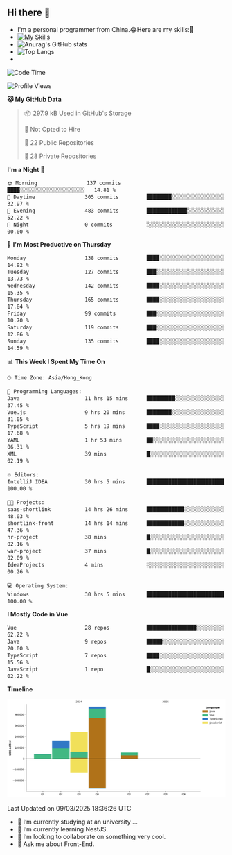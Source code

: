 ## Hi there 👋
- I'm a personal programmer from China.😂Here are my skills:🤔
- [![My Skills](https://skillicons.dev/icons?i=js,html,css,vue,typescript,java,golang)](https://skillicons.dev)
- ![Anurag's GitHub stats](https://github-readme-stats.vercel.app/api?username=FluffyChi-Xing&count_private=true&show_icons=true&theme=radical)
- ![Top Langs](https://github-readme-stats.vercel.app/api/top-langs/?username=FluffyChi-Xing)
- <!--START_SECTION:waka-->
![Code Time](http://img.shields.io/badge/Code%20Time-1%2C160%20hrs%2057%20mins-blue)

![Profile Views](http://img.shields.io/badge/Profile%20Views-0-blue)

**🐱 My GitHub Data** 

> 📦 297.9 kB Used in GitHub's Storage 
 > 
> 🚫 Not Opted to Hire
 > 
> 📜 22 Public Repositories 
 > 
> 🔑 28 Private Repositories 
 > 
**I'm a Night 🦉** 

```text
🌞 Morning                137 commits         ████░░░░░░░░░░░░░░░░░░░░░   14.81 % 
🌆 Daytime                305 commits         ████████░░░░░░░░░░░░░░░░░   32.97 % 
🌃 Evening                483 commits         █████████████░░░░░░░░░░░░   52.22 % 
🌙 Night                  0 commits           ░░░░░░░░░░░░░░░░░░░░░░░░░   00.00 % 
```
📅 **I'm Most Productive on Thursday** 

```text
Monday                   138 commits         ████░░░░░░░░░░░░░░░░░░░░░   14.92 % 
Tuesday                  127 commits         ███░░░░░░░░░░░░░░░░░░░░░░   13.73 % 
Wednesday                142 commits         ████░░░░░░░░░░░░░░░░░░░░░   15.35 % 
Thursday                 165 commits         ████░░░░░░░░░░░░░░░░░░░░░   17.84 % 
Friday                   99 commits          ███░░░░░░░░░░░░░░░░░░░░░░   10.70 % 
Saturday                 119 commits         ███░░░░░░░░░░░░░░░░░░░░░░   12.86 % 
Sunday                   135 commits         ████░░░░░░░░░░░░░░░░░░░░░   14.59 % 
```


📊 **This Week I Spent My Time On** 

```text
🕑︎ Time Zone: Asia/Hong_Kong

💬 Programming Languages: 
Java                     11 hrs 15 mins      █████████░░░░░░░░░░░░░░░░   37.45 % 
Vue.js                   9 hrs 20 mins       ████████░░░░░░░░░░░░░░░░░   31.05 % 
TypeScript               5 hrs 19 mins       ████░░░░░░░░░░░░░░░░░░░░░   17.68 % 
YAML                     1 hr 53 mins        ██░░░░░░░░░░░░░░░░░░░░░░░   06.31 % 
XML                      39 mins             █░░░░░░░░░░░░░░░░░░░░░░░░   02.19 % 

🔥 Editors: 
IntelliJ IDEA            30 hrs 5 mins       █████████████████████████   100.00 % 

🐱‍💻 Projects: 
saas-shortlink           14 hrs 26 mins      ████████████░░░░░░░░░░░░░   48.03 % 
shortlink-front          14 hrs 14 mins      ████████████░░░░░░░░░░░░░   47.36 % 
hr-project               38 mins             █░░░░░░░░░░░░░░░░░░░░░░░░   02.16 % 
war-project              37 mins             █░░░░░░░░░░░░░░░░░░░░░░░░   02.09 % 
IdeaProjects             4 mins              ░░░░░░░░░░░░░░░░░░░░░░░░░   00.26 % 

💻 Operating System: 
Windows                  30 hrs 5 mins       █████████████████████████   100.00 % 
```

**I Mostly Code in Vue** 

```text
Vue                      28 repos            ████████████████░░░░░░░░░   62.22 % 
Java                     9 repos             █████░░░░░░░░░░░░░░░░░░░░   20.00 % 
TypeScript               7 repos             ████░░░░░░░░░░░░░░░░░░░░░   15.56 % 
JavaScript               1 repo              █░░░░░░░░░░░░░░░░░░░░░░░░   02.22 % 
```



**Timeline**

![Lines of Code chart](https://raw.githubusercontent.com/FluffyChi-Xing/FluffyChi-Xing/main/assets/bar_graph.png)


 Last Updated on 09/03/2025 18:36:26 UTC
<!--END_SECTION:waka-->
- 🔭 I’m currently studying at an university ...
- 🌱 I’m currently learning NestJS.
- 👯 I’m looking to collaborate on something very cool.
- 💬 Ask me about Front-End.
